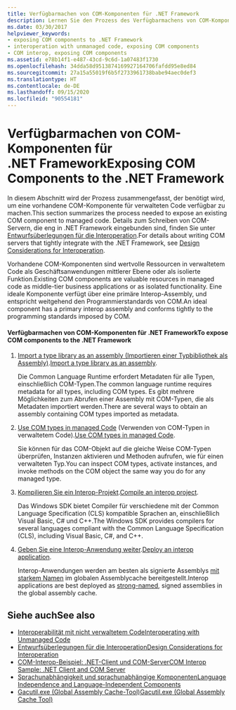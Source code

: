 ```yaml
---
title: Verfügbarmachen von COM-Komponenten für .NET Framework
description: Lernen Sie den Prozess des Verfügbarmachens von COM-Komponenten für .NET kennen. COM-Komponenten sind in verwaltetem Code als Geschäftsanwendungen mittlerer Ebene oder isolierte Funktionalität nützlich.
ms.date: 03/30/2017
helpviewer_keywords:
- exposing COM components to .NET Framework
- interoperation with unmanaged code, exposing COM components
- COM interop, exposing COM components
ms.assetid: e78b14f1-e487-43cd-9c6d-1a07483f1730
ms.openlocfilehash: 34dda58d9513874169927164706fafdd95e8ed84
ms.sourcegitcommit: 27a15a55019f6b5f2733961738babe94aec0def3
ms.translationtype: HT
ms.contentlocale: de-DE
ms.lasthandoff: 09/15/2020
ms.locfileid: "90554181"
---
```

# <a name="exposing-com-components-to-the-net-framework"></a><span data-ttu-id="69231-104">Verfügbarmachen von COM-Komponenten für .NET Framework</span><span class="sxs-lookup"><span data-stu-id="69231-104">Exposing COM Components to the .NET Framework</span></span>
<span data-ttu-id="69231-105">In diesem Abschnitt wird der Prozess zusammengefasst, der benötigt wird, um eine vorhandene COM-Komponente für verwalteten Code verfügbar zu machen.</span><span class="sxs-lookup"><span data-stu-id="69231-105">This section summarizes the process needed to expose an existing COM component to managed code.</span></span> <span data-ttu-id="69231-106">Details zum Schreiben von COM-Servern, die eng in .NET Framework eingebunden sind, finden Sie unter [Entwurfsüberlegungen für die Interoperation](/previous-versions/dotnet/netframework-4.0/61aax4kh(v=vs.100)).</span><span class="sxs-lookup"><span data-stu-id="69231-106">For details about writing COM servers that tightly integrate with the .NET Framework, see [Design Considerations for Interoperation](/previous-versions/dotnet/netframework-4.0/61aax4kh(v=vs.100)).</span></span>
  
 <span data-ttu-id="69231-107">Vorhandene COM-Komponenten sind wertvolle Ressourcen in verwaltetem Code als Geschäftsanwendungen mittlerer Ebene oder als isolierte Funktion.</span><span class="sxs-lookup"><span data-stu-id="69231-107">Existing COM components are valuable resources in managed code as middle-tier business applications or as isolated functionality.</span></span> <span data-ttu-id="69231-108">Eine ideale Komponente verfügt über eine primäre Interop-Assembly, und entspricht weitgehend den Programmierstandards von COM.</span><span class="sxs-lookup"><span data-stu-id="69231-108">An ideal component has a primary interop assembly and conforms tightly to the programming standards imposed by COM.</span></span>  
  
#### <a name="to-expose-com-components-to-the-net-framework"></a><span data-ttu-id="69231-109">Verfügbarmachen von COM-Komponenten für .NET Framework</span><span class="sxs-lookup"><span data-stu-id="69231-109">To expose COM components to the .NET Framework</span></span>  
  
1. <span data-ttu-id="69231-110">[Import a type library as an assembly (Importieren einer Typbibliothek als Assembly)](importing-a-type-library-as-an-assembly.md).</span><span class="sxs-lookup"><span data-stu-id="69231-110">[Import a type library as an assembly](importing-a-type-library-as-an-assembly.md).</span></span>  
  
     <span data-ttu-id="69231-111">Die Common Language Runtime erfordert Metadaten für alle Typen, einschließlich COM-Typen.</span><span class="sxs-lookup"><span data-stu-id="69231-111">The common language runtime requires metadata for all types, including COM types.</span></span> <span data-ttu-id="69231-112">Es gibt mehrere Möglichkeiten zum Abrufen einer Assembly mit COM-Typen, die als Metadaten importiert werden.</span><span class="sxs-lookup"><span data-stu-id="69231-112">There are several ways to obtain an assembly containing COM types imported as metadata.</span></span>  
  
2. <span data-ttu-id="69231-113">[Use COM types in managed Code](/previous-versions/dotnet/netframework-4.0/3y76b69k(v=vs.100)) (Verwenden von COM-Typen in verwaltetem Code).</span><span class="sxs-lookup"><span data-stu-id="69231-113">[Use COM types in managed Code](/previous-versions/dotnet/netframework-4.0/3y76b69k(v=vs.100)).</span></span>  
  
     <span data-ttu-id="69231-114">Sie können für das COM-Objekt auf die gleiche Weise COM-Typen überprüfen, Instanzen aktivieren und Methoden aufrufen, wie für einen verwalteten Typ.</span><span class="sxs-lookup"><span data-stu-id="69231-114">You can inspect COM types, activate instances, and invoke methods on the COM object the same way you do for any managed type.</span></span>  
  
3. <span data-ttu-id="69231-115">[Kompilieren Sie ein Interop-Projekt](compiling-an-interop-project.md).</span><span class="sxs-lookup"><span data-stu-id="69231-115">[Compile an interop project](compiling-an-interop-project.md).</span></span>  
  
     <span data-ttu-id="69231-116">Das Windows SDK bietet Compiler für verschiedene mit der Common Language Specification (CLS) kompatible Sprachen an, einschließlich Visual Basic, C# und C++.</span><span class="sxs-lookup"><span data-stu-id="69231-116">The Windows SDK provides compilers for several languages compliant with the Common Language Specification (CLS), including Visual Basic, C#, and C++.</span></span>  
  
4. <span data-ttu-id="69231-117">[Geben Sie eine Interop-Anwendung weiter](deploying-an-interop-application.md).</span><span class="sxs-lookup"><span data-stu-id="69231-117">[Deploy an interop application](deploying-an-interop-application.md).</span></span>  
  
     <span data-ttu-id="69231-118">Interop-Anwendungen werden am besten als signierte Assemblys [mit starkem Namen](../../standard/assembly/strong-named.md) im globalen Assemblycache bereitgestellt.</span><span class="sxs-lookup"><span data-stu-id="69231-118">Interop applications are best deployed as [strong-named](../../standard/assembly/strong-named.md), signed assemblies in the global assembly cache.</span></span>  
  
## <a name="see-also"></a><span data-ttu-id="69231-119">Siehe auch</span><span class="sxs-lookup"><span data-stu-id="69231-119">See also</span></span>

- [<span data-ttu-id="69231-120">Interoperabilität mit nicht verwaltetem Code</span><span class="sxs-lookup"><span data-stu-id="69231-120">Interoperating with Unmanaged Code</span></span>](index.md)
- <span data-ttu-id="69231-121">[Entwurfsüberlegungen für die Interoperation](/previous-versions/dotnet/netframework-4.0/61aax4kh(v=vs.100))</span><span class="sxs-lookup"><span data-stu-id="69231-121">[Design Considerations for Interoperation](/previous-versions/dotnet/netframework-4.0/61aax4kh(v=vs.100))</span></span>
- [<span data-ttu-id="69231-122">COM-Interop-Beispiel: .NET-Client und COM-Server</span><span class="sxs-lookup"><span data-stu-id="69231-122">COM Interop Sample: .NET Client and COM Server</span></span>](com-interop-sample-net-client-and-com-server.md)
- [<span data-ttu-id="69231-123">Sprachunabhängigkeit und sprachunabhängige Komponenten</span><span class="sxs-lookup"><span data-stu-id="69231-123">Language Independence and Language-Independent Components</span></span>](../../standard/language-independence-and-language-independent-components.md)
- [<span data-ttu-id="69231-124">Gacutil.exe (Global Assembly Cache-Tool)</span><span class="sxs-lookup"><span data-stu-id="69231-124">Gacutil.exe (Global Assembly Cache Tool)</span></span>](../tools/gacutil-exe-gac-tool.md)
